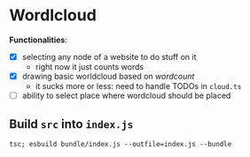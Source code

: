 # Wordlcloud

**Functionalities**:

- [x] selecting any node of a website to do stuff on it
    - right now it just counts words 
- [x] drawing basic worldcloud based on _wordcount_
    - it sucks more or less: need to handle TODOs in `cloud.ts`
- [ ] ability to select place where wordcloud should be placed

## Build `src` into `index.js`

```
tsc; esbuild bundle/index.js --outfile=index.js --bundle
```
